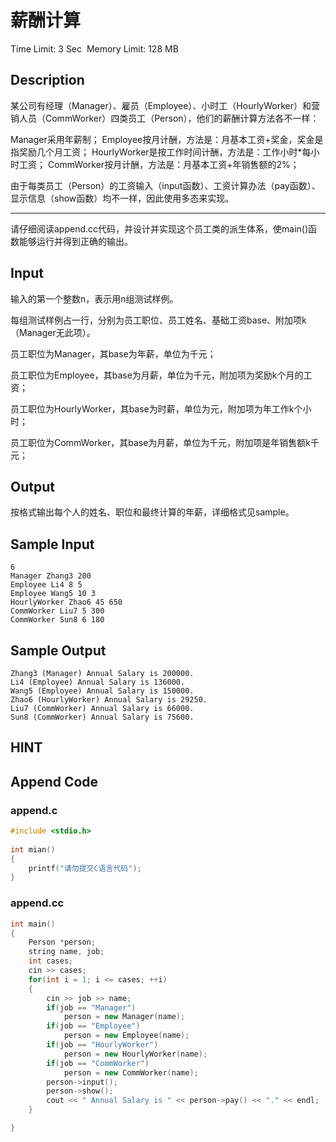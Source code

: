 # 薪酬计算
Time Limit: 3 Sec  Memory Limit: 128 MB


## Description
某公司有经理（Manager）、雇员（Employee）、小时工（HourlyWorker）和营销人员（CommWorker）四类员工（Person），他们的薪酬计算方法各不一样：

Manager采用年薪制；
Employee按月计酬，方法是：月基本工资+奖金，奖金是指奖励几个月工资；
HourlyWorker是按工作时间计酬，方法是：工作小时*每小时工资；
CommWorker按月计酬，方法是：月基本工资+年销售额的2%；

由于每类员工（Person）的工资输入（input函数）、工资计算办法（pay函数）、显示信息（show函数）均不一样，因此使用多态来实现。

-----------------------------------------------------------------------------

请仔细阅读append.cc代码，并设计并实现这个员工类的派生体系，使main()函数能够运行并得到正确的输出。




## Input
输入的第一个整数n，表示用n组测试样例。

每组测试样例占一行，分别为员工职位、员工姓名、基础工资base、附加项k（Manager无此项）。

员工职位为Manager，其base为年薪，单位为千元；

员工职位为Employee，其base为月薪，单位为千元，附加项为奖励k个月的工资；

员工职位为HourlyWorker，其base为时薪，单位为元，附加项为年工作k个小时；

员工职位为CommWorker，其base为月薪，单位为千元，附加项是年销售额k千元；



## Output
按格式输出每个人的姓名、职位和最终计算的年薪，详细格式见sample。



## Sample Input
```
6
Manager Zhang3 200
Employee Li4 8 5
Employee Wang5 10 3
HourlyWorker Zhao6 45 650
CommWorker Liu7 5 300
CommWorker Sun8 6 180

```
## Sample Output
```
Zhang3 (Manager) Annual Salary is 200000.
Li4 (Employee) Annual Salary is 136000.
Wang5 (Employee) Annual Salary is 150000.
Zhao6 (HourlyWorker) Annual Salary is 29250.
Liu7 (CommWorker) Annual Salary is 66000.
Sun8 (CommWorker) Annual Salary is 75600.

```

## HINT


## Append Code
### append.c
```c
#include <stdio.h>
   
int mian()
{
    printf("请勿提交C语言代码");
}
```
### append.cc
```cpp
int main()
{
    Person *person;
    string name, job;
    int cases;
    cin >> cases;
    for(int i = 1; i <= cases; ++i)
    {
        cin >> job >> name;
        if(job == "Manager")
            person = new Manager(name);
        if(job == "Employee")
            person = new Employee(name);
        if(job == "HourlyWorker")
            person = new HourlyWorker(name);
        if(job == "CommWorker")
            person = new CommWorker(name);
        person->input();
        person->show();
        cout << " Annual Salary is " << person->pay() << "." << endl;
    }

}

```
